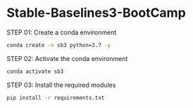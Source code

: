 # Stable-Baselines3-BootCamp

STEP 01: Create a conda environment

```bash
conda create -n sb3 python=3.7 -y
```

STEP 02: Activate the conda environment

```bash
conda activate sb3
```

STEP 03: Install the required modules

```bash
pip install -r requirements.txt
```
